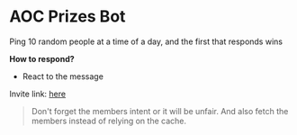 # AOC Prizes Bot
Ping 10 random people at a time of a day, and the first that responds wins

**How to respond?**
* React to the message

Invite link: [here](https://discord.com/api/oauth2/authorize?client_id=1183176323242414220&permissions=3072&scope=applications.commands+bot)

> Don't forget the members intent or it will be unfair. And also fetch the members instead of relying on the cache.